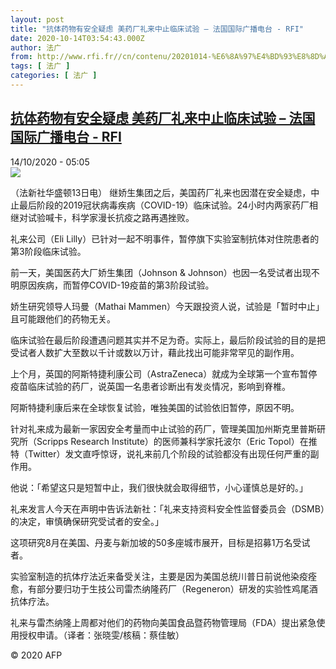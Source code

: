 ```yaml
---
layout: post
title: "抗体药物有安全疑虑 美药厂礼来中止临床试验 – 法国国际广播电台 - RFI"
date: 2020-10-14T03:54:43.000Z
author: 法广
from: http://www.rfi.fr//cn/contenu/20201014-%E6%8A%97%E4%BD%93%E8%8D%AF%E7%89%A9%E6%9C%89%E5%AE%89%E5%85%A8%E7%96%91%E8%99%91-%E7%BE%8E%E8%8D%AF%E5%8E%82%E7%A4%BC%E6%9D%A5%E4%B8%AD%E6%AD%A2%E4%B8%B4%E5%BA%8A%E8%AF%95%E9%AA%8C
tags: [ 法广 ]
categories: [ 法广 ]
---
```

<!--1602647683000-->
[抗体药物有安全疑虑 美药厂礼来中止临床试验 – 法国国际广播电台 - RFI](http://www.rfi.fr//cn/contenu/20201014-%E6%8A%97%E4%BD%93%E8%8D%AF%E7%89%A9%E6%9C%89%E5%AE%89%E5%85%A8%E7%96%91%E8%99%91-%E7%BE%8E%E8%8D%AF%E5%8E%82%E7%A4%BC%E6%9D%A5%E4%B8%AD%E6%AD%A2%E4%B8%B4%E5%BA%8A%E8%AF%95%E9%AA%8C)
------

<div>
<div>14/10/2020 - 05:05</div><img src="https://s.rfi.fr/media/display/11de2db4-0dcf-11eb-aceb-005056a964fe/w:310/p:16x9/health0001b.201014110501.jpg"><div class="t-content__body u-clearfix">            <p>（法新社华盛顿13日电）    继娇生集团之后，美国药厂礼来也因潜在安全疑虑，中止最后阶段的2019冠状病毒疾病（COVID-19）临床试验。24小时内两家药厂相继对试验喊卡，科学家漫长抗疫之路再遇挫败。</p><p>    礼来公司（Eli Lilly）已针对一起不明事件，暂停旗下实验室制抗体对住院患者的第3阶段临床试验。</p><p>    前一天，美国医药大厂娇生集团（Johnson & Johnson）也因一名受试者出现不明原因疾病，而暂停COVID-19疫苗的第3阶段试验。</p><p>    娇生研究领导人玛曼（Mathai Mammen）今天跟投资人说，试验是「暂时中止」且可能跟他们的药物无关。</p><p>    临床试验在最后阶段遭遇问题其实并不足为奇。实际上，最后阶段试验的目的是把受试者人数扩大至数以千计或数以万计，藉此找出可能非常罕见的副作用。</p><p>    上个月，英国的阿斯特捷利康公司（AstraZeneca）就成为全球第一个宣布暂停疫苗临床试验的药厂，说英国一名患者诊断出有发炎情况，影响到脊椎。</p><p>    阿斯特捷利康后来在全球恢复试验，唯独美国的试验依旧暂停，原因不明。</p><p>    针对礼来成为最新一家因安全考量而中止试验的药厂，管理美国加州斯克里普斯研究所（Scripps Research Institute）的医师兼科学家托波尔（Eric Topol）在推特（Twitter）发文直呼惊讶，说礼来前几个阶段的试验都没有出现任何严重的副作用。</p><p>    他说：「希望这只是短暂中止，我们很快就会取得细节，小心谨慎总是好的。」</p><p>    礼来发言人今天在声明中告诉法新社：「礼来支持资料安全性监督委员会（DSMB）的决定，审慎确保研究受试者的安全。」</p><p>    这项研究8月在美国、丹麦与新加坡的50多座城市展开，目标是招募1万名受试者。</p><p>    实验室制造的抗体疗法近来备受关注，主要是因为美国总统川普日前说他染疫痊愈，有部分要归功于生技公司雷杰纳隆药厂（Regeneron）研发的实验性鸡尾酒抗体疗法。</p><p>    礼来与雷杰纳隆上周都对他们的药物向美国食品暨药物管理局（FDA）提出紧急使用授权申请。（译者：张晓雯/核稿：蔡佳敏）</p>            <p class="t-copyright">© 2020 AFP</p>        </div>
</div>
